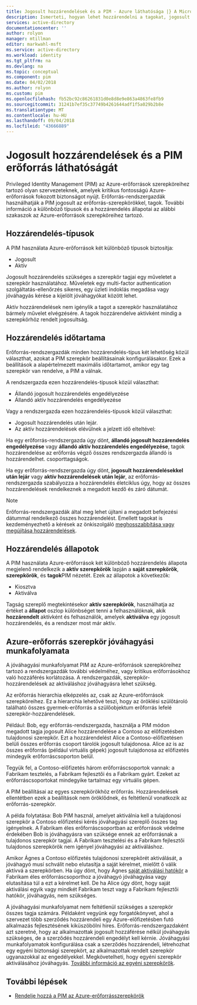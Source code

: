 ```yaml
---
title: Jogosult hozzárendelések és a PIM - Azure láthatósága |} A Microsoft Docs
description: Ismerteti, hogyan lehet hozzárendelni a tagokat, jogosult az Azure-erőforrásszerepkörök az Azure AD Privileged Identity Management (PIM).
services: active-directory
documentationcenter: ''
author: rolyon
manager: mtillman
editor: markwahl-msft
ms.service: active-directory
ms.workload: identity
ms.tgt_pltfrm: na
ms.devlang: na
ms.topic: conceptual
ms.component: pim
ms.date: 04/02/2018
ms.author: rolyon
ms.custom: pim
ms.openlocfilehash: fb52bc92c86261831d0e8d8e9e863a4863fe8fb9
ms.sourcegitcommit: 31241b7ef35c37749b4261644adf1f5a029b2b8e
ms.translationtype: MT
ms.contentlocale: hu-HU
ms.lasthandoff: 09/04/2018
ms.locfileid: "43666889"
---
```

# <a name="eligible-assignments-and-resource-visibility-in-pim"></a>Jogosult hozzárendelések és a PIM erőforrás láthatóságát

Privileged Identity Management (PIM) az Azure-erőforrások szerepköreihez tartozó olyan szervezeteknek, amelyek kritikus fontosságú Azure-erőforrások fokozott biztonságot nyújt. Erőforrás-rendszergazdák használhatják a PIM jogosult az erőforrás-szerepkörökkel, tagok. További információ a különböző típusok és a hozzárendelés állapotai az alábbi szakaszok az Azure-erőforrások szerepköreihez tartozó. 

## <a name="assignment-types"></a>Hozzárendelés-típusok

A PIM használata Azure-erőforrások két különböző típusok biztosítja:

- Jogosult
- Aktív

Jogosult hozzárendelés szükséges a szerepkör tagjai egy műveletet a szerepkör használatához. Műveletek egy multi-factor authentication szolgáltatás-ellenőrzés sikeres, egy üzleti indoklás megadása vagy jóváhagyás kérése a kijelölt jóváhagyókat között lehet.

Aktív hozzárendelések nem igénylik a tagot a szerepkör használatához bármely művelet elvégzésére. A tagok hozzárendelve aktívként mindig a szerepkörhöz rendelt jogosultság.

## <a name="assignment-duration"></a>Hozzárendelés időtartama

Erőforrás-rendszergazdák minden hozzárendelés-típus két lehetőség közül választhat, azokat a PIM szerepkör beállításainak konfigurálásakor. Ezek a beállítások a alapértelmezett maximális időtartamot, amikor egy tag szerepkör van rendelve, a PIM a válnak. 

A rendszergazda ezen hozzárendelés-típusok közül választhat:

- Állandó jogosult hozzárendelés engedélyezése
- Állandó aktív hozzárendelés engedélyezése

Vagy a rendszergazda ezen hozzárendelés-típusok közül választhat:

- Jogosult hozzárendelés után lejár.
- Az aktív hozzárendelések elévülnek a jelzett idő elteltével:

Ha egy erőforrás-rendszergazda úgy dönt, **állandó jogosult hozzárendelés engedélyezése** vagy **állandó aktív hozzárendelés engedélyezése**, tagok hozzárendelése az erőforrás végző összes rendszergazda állandó is hozzárendelhet. csoporttagságok.

Ha egy erőforrás-rendszergazda úgy dönt, **jogosult hozzárendelésekkel után lejár** vagy **aktív hozzárendelések után lejár**, az erőforrás-rendszergazda szabályozza a hozzárendelés életciklus úgy, hogy az összes hozzárendelések rendelkeznek a megadott kezdő és záró dátumát.

> [!NOTE] 
> Erőforrás-rendszergazdák által meg lehet újítani a megadott befejezési dátummal rendelkező összes hozzárendelést. Emellett tagokat is kezdeményezhető a kérések az önkiszolgáló [meghosszabbítása vagy megújítása hozzárendelések](pim-resource-roles-renew-extend.md).


## <a name="assignment-states"></a>Hozzárendelés állapotok

A PIM használata Azure-erőforrások két különböző hozzárendelés állapota megjelenő rendelkezik a **aktív szerepkörök** lapján a **saját szerepkörök**, **szerepkörök**, és **tagok**PIM nézetét. Ezek az állapotok a következők:

- Kiosztva
- Aktiválva

Tagság szereplő megtekintésekor **aktív szerepkörök**, használhatja az értéket a **állapot** oszlop különbséget tenni a felhasználóknak, akik **hozzárendelt** aktívként és felhasználók, amelyek **aktiválva** egy jogosult hozzárendelés, és a rendszer most már aktív.

## <a name="azure-resource-role-approval-workflow"></a>Azure-erőforrás szerepkör jóváhagyási munkafolyamata

A jóváhagyási munkafolyamat PIM az Azure-erőforrások szerepköreihez tartozó a rendszergazdák további védelméhez, vagy kritikus erőforrásokhoz való hozzáférés korlátozása. A rendszergazdák, szerepkör-hozzárendelések az aktiváláshoz jóváhagyásra lehet szükség.

Az erőforrás hierarchia elképzelés az, csak az Azure-erőforrások szerepköreihez. Ez a hierarchia lehetővé teszi, hogy az öröklési szülőtároló található összes gyermek-erőforrás a szülőobjektum erőforrás lefelé szerepkör-hozzárendelések. 

Például: Bob, egy erőforrás-rendszergazda, használja a PIM módon megadott tagja jogosult Alice hozzárendelése a Contoso az előfizetésben tulajdonosi szerepkör. Ezt a hozzárendelést Alice a Contoso-előfizetésen belüli összes erőforrás csoport tárolók jogosult tulajdonosa. Alice az is az összes erőforrás (például virtuális gépek) jogosult tulajdonosa az előfizetés mindegyik erőforráscsoporton belül.

Tegyük fel, a Contoso-előfizetés három erőforráscsoportok vannak: a Fabrikam tesztelés, a Fabrikam fejlesztői és a Fabrikam gyárt. Ezeket az erőforráscsoportokat mindegyike tartalmaz egy virtuális gépen.

A PIM beállításai az egyes szerepkörökhöz erőforrás. Hozzárendelések ellentétben ezek a beállítások nem öröklődnek, és feltétlenül vonatkozik az erőforrás-szerepkör.

A példa folytatása: Bob PIM használ, amelyet aktiválnia kell a tulajdonosi szerepkör a Contoso előfizetési kérés jóváhagyási szereplő összes tag igényelnek. A Fabrikam éles erőforráscsoportban az erőforrások védelme érdekében Bob is jóváhagyásra van szüksége ennek az erőforrásnak a tulajdonos szerepkör tagjai. A Fabrikam tesztelési és a Fabrikam fejlesztői tulajdonos szerepkörök nem igényel jóváhagyási az aktiváláshoz.

Amikor Ágnes a Contoso előfizetés tulajdonosi szerepkörét aktiválását, a jóváhagyó musí schválit nebo elutasítja a saját kérelmet, mielőtt ő válik aktívvá a szerepkörben. Ha úgy dönt, hogy Ágnes [saját aktiválási hatókör](pim-resource-roles-activate-your-roles.md) a Fabrikam éles erőforráscsoporthoz a jóváhagyó jóváhagyása vagy elutasítása túl a ezt a kérelmet kell. De ha Alice úgy dönt, hogy saját aktiválási egyik vagy mindkét Fabrikam teszt vagy a Fabrikam fejlesztői hatókör, jóváhagyás, nem szükséges.

A jóváhagyási munkafolyamat nem feltétlenül szükséges a szerepkör összes tagja számára. Példaként vegyünk egy forgatókönyvet, ahol a szervezet több szerződés hozzárendeli egy Azure-előfizetésben futó alkalmazás fejlesztésének kiküszöbölni hires. Erőforrás-rendszergazdaként azt szeretné, hogy az alkalmazottak jogosult hozzáférése nélkül jóváhagyás szükséges, de a szerződés hozzárendeli engedélyt kell kérnie. Jóváhagyási munkafolyamatok konfigurálása csak a szerződés hozzárendeli, létrehozhat egy egyéni biztonsági szerepkört, az alkalmazottak rendelt szerepkör ugyanazokkal az engedélyekkel. Megkövetelheti, hogy egyéni szerepkör aktiválásához jóváhagyás. [További információ az egyéni szerepkörök](pim-resource-roles-custom-role-policy.md).

## <a name="next-steps"></a>További lépések

- [Rendelje hozzá a PIM az Azure-erőforrásszerepkörök](pim-resource-roles-assign-roles.md)
